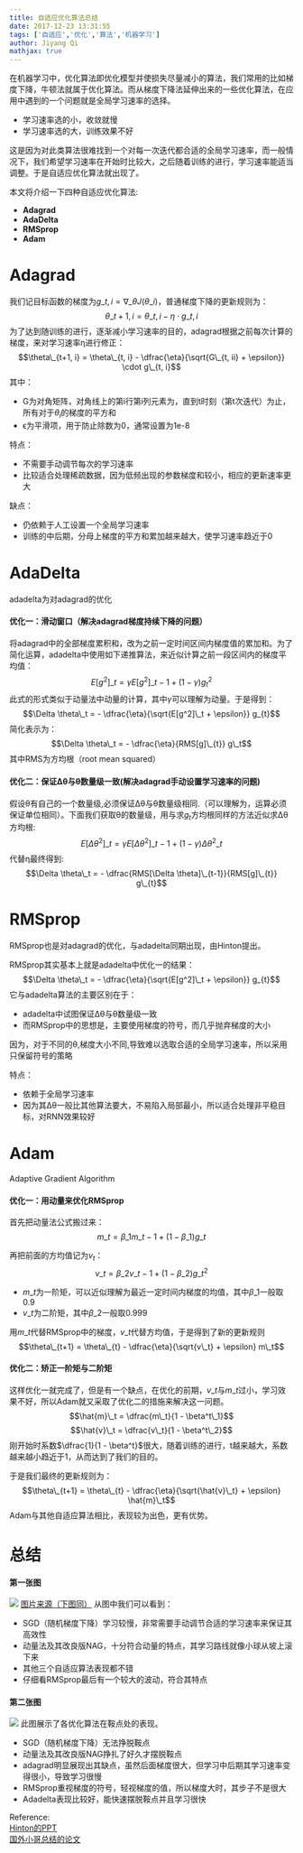 ```yaml
---
title: 自适应优化算法总结
date: 2017-12-23 13:31:55
tags: ['自适应','优化','算法','机器学习']
author: Jiyang Qi
mathjax: true
---
```

在机器学习中，优化算法即优化模型并使损失尽量减小的算法，我们常用的比如梯度下降，牛顿法就属于优化算法。而从梯度下降法延伸出来的一些优化算法，在应用中遇到的一个问题就是全局学习速率的选择。
- 学习速率选的小，收敛就慢
- 学习速率选的大，训练效果不好

这是因为对此类算法很难找到一个对每一次迭代都合适的全局学习速率，而一般情况下，我们希望学习速率在开始时比较大，之后随着训练的进行，学习速率能适当调整。于是自适应优化算法就出现了。

本文将介绍一下四种自适应优化算法:
- **Adagrad**
- **AdaDelta**
- **RMSprop**
- **Adam**

# Adagrad

我们记目标函数的梯度为$g\_{t,i}=\nabla\_\theta J( \theta\_i )$，普通梯度下降的更新规则为：
$$\theta\_{t+1, i} = \theta\_{t, i} - \eta \cdot g\_{t, i}$$
为了达到随训练的进行，逐渐减小学习速率的目的，adagrad根据之前每次计算的梯度，来对学习速率η进行修正：
$$\theta\_{t+1, i} = \theta\_{t, i} - \dfrac{\eta}{\sqrt{G\_{t, ii} + \epsilon}} \cdot g\_{t, i}$$
其中：
- G为对角矩阵，对角线上的第i行第i列元素为，直到t时刻（第t次迭代）为止，所有对于$\theta_i$的梯度的平方和
- ϵ为平滑项，用于防止除数为0，通常设置为1e-8

特点：
- 不需要手动调节每次的学习速率
- 比较适合处理稀疏数据，因为低频出现的参数梯度和较小，相应的更新速率更大

缺点：
- 仍依赖于人工设置一个全局学习速率
- 训练的中后期，分母上梯度的平方和累加越来越大，使学习速率趋近于0

# AdaDelta

adadelta为对adagrad的优化

#### 优化一：滑动窗口（解决adagrad梯度持续下降的问题）
将adagrad中的全部梯度累积和，改为之前一定时间区间内梯度值的累加和。为了简化运算，adadelta中使用如下递推算法，来近似计算之前一段区间内的梯度平均值：
$$E[g^2]\_t = \gamma E[g^2]\_{t-1} + (1 - \gamma) g^2_t$$
此式的形式类似于动量法中动量的计算，其中$\gamma$可以理解为动量。于是得到：
$$\Delta \theta\_t = - \dfrac{\eta}{\sqrt{E[g^2]\_t + \epsilon}} g_{t}$$
简化表示为：
$$\Delta \theta\_t = - \dfrac{\eta}{RMS[g]\_{t}} g\_t$$
其中RMS为方均根（root mean squared）
#### 优化二：保证Δθ与θ数量级一致(解决adagrad手动设置学习速率的问题)
假设θ有自己的一个数量级,必须保证Δθ与θ数量级相同.（可以理解为，运算必须保证单位相同）。下面我们获取θ的数量级，用与求$g_t$方均根同样的方法近似求Δθ方均根:
$$E[\Delta \theta^2]\_t = \gamma E[\Delta \theta^2]\_{t-1} + (1 - \gamma) \Delta \theta^2\_t$$
代替η最终得到:
$$\Delta \theta\_t = - \dfrac{RMS[\Delta \theta]\_{t-1}}{RMS[g]\_{t}} g\_{t}$$

# RMSprop

RMSprop也是对adagrad的优化，与adadelta同期出现，由Hinton提出。

RMSprop其实基本上就是adadelta中优化一的结果：
$$\Delta \theta\_t = - \dfrac{\eta}{\sqrt{E[g^2]\_t + \epsilon}} g_{t}$$
它与adadelta算法的主要区别在于：
- adadelta中试图保证Δθ与θ数量级一致
- 而RMSprop中的思想是，主要使用梯度的符号，而几乎抛弃梯度的大小

因为，对于不同的θ,梯度大小不同,导致难以选取合适的全局学习速率，所以采用只保留符号的策略

特点：
- 依赖于全局学习速率
- 因为其Δθ一般比其他算法要大，不易陷入局部最小，所以适合处理非平稳目标，对RNN效果较好

# Adam
Adaptive Gradient Algorithm

#### 优化一：用动量来优化RMSprop

首先把动量法公式搬过来：
$$m\_t = \beta\_1 m\_{t-1} + (1 - \beta\_1) g\_t $$

再把前面的方均值记为$v_t$：
$$v\_t = \beta\_2 v\_{t-1} + (1 - \beta\_2) g\_t^2 $$

- $m\_t$为一阶矩，可以近似理解为最近一定时间内梯度的均值，其中$\beta\_1$一般取0.9
- $v\_t$为二阶矩，其中$\beta\_2$一般取0.999

用$m\_t$代替RMSprop中的梯度，$v\_t$代替方均值，于是得到了新的更新规则
$$\theta\_{t+1} = \theta\_{t} - \dfrac{\eta}{\sqrt{v\_t} + \epsilon} m\_t$$

#### 优化二：矫正一阶矩与二阶矩

这样优化一就完成了，但是有一个缺点，在优化的前期，$v\_t$与$m\_t$过小，学习效果不好，所以Adam就又采取了优化二的措施来解决这一问题。
$$\hat{m}\_t = \dfrac{m\_t}{1 - \beta^t\_1}$$
$$\hat{v}\_t = \dfrac{v\_t}{1 - \beta^t\_2}$$
刚开始时系数$\dfrac{1}{1 - \beta^t}$很大，随着训练的进行，t越来越大，系数越来越小趋近于1，从而达到了我们的目的。

于是我们最终的更新规则为：
$$\theta\_{t+1} = \theta\_{t} - \dfrac{\eta}{\sqrt{\hat{v}\_t} + \epsilon} \hat{m}\_t$$
Adam与其他自适应算法相比，表现较为出色，更有优势。

# 总结

#### 第一张图
![]('/images/contours_evaluation_optimizers.gif')
[图片来源（下图同）](http://ruder.io/optimizing-gradient-descent/)
从图中我们可以看到：
- SGD（随机梯度下降）学习较慢，非常需要手动调节合适的学习速率来保证其高效性
- 动量法及其改良版NAG，十分符合动量的特点，其学习路线就像小球从坡上滚下来
- 其他三个自适应算法表现都不错
- 仔细看RMSprop最后有一个较大的波动，符合其特点

#### 第二张图
![]('/images/saddle_point_evaluation_optimizers.gif')
此图展示了各优化算法在鞍点处的表现。
- SGD（随机梯度下降）无法挣脱鞍点
- 动量法及其改良版NAG挣扎了好久才摆脱鞍点
- adagrad明显展现出其缺点，虽然后面梯度很大，但学习中后期其学习速率变得很小，导致学习很慢
- RMSprop重视梯度的符号，轻视梯度的值，所以梯度大时，其步子不是很大
- Adadelta表现比较好，能快速摆脱鞍点并且学习很快

Reference:  
[Hinton的PPT](http://www.cs.toronto.edu/~tijmen/csc321/slides/lecture_slides_lec6.pdf)  
[国外小哥总结的论文](http://ruder.io/optimizing-gradient-descent/)  